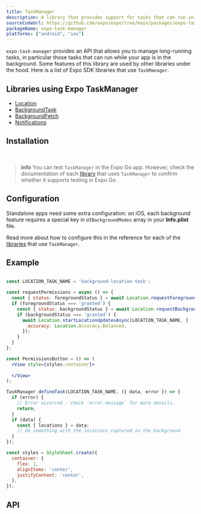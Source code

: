 ```yaml
---
title: TaskManager
description: A library that provides support for tasks that can run in the background.
sourceCodeUrl: https://github.com/expo/expo/tree/main/packages/expo-task-manager
packageName: expo-task-manager
platforms: ["android", "ios"]
---
```


`expo-task-manager` provides an API that allows you to manage long-running tasks, in particular those tasks that can run while your app is in the background. Some features of this library are used by other libraries under the hood. Here is a list of Expo SDK libraries that use `TaskManager`.

## Libraries using Expo TaskManager

- [Location](location.md)
- [BackgroundTask](background-task.md)
- [BackgroundFetch](background-fetch.md)
- [Notifications](notifications.md)

## Installation

<br />

> **info** You can test `TaskManager` in the Expo Go app. However, check the documentation of each [library](#libraries-using-expo-taskmanager) that uses `TaskManager` to confirm whether it supports testing in Expo Go.

## Configuration&ensp;

Standalone apps need some extra configuration: on iOS, each background feature requires a special key in `UIBackgroundModes` array in your **Info.plist** file.

Read more about how to configure this in the reference for each of the [libraries](#libraries-using-expo-taskmanager) that use `TaskManager`.

## Example

```jsx

const LOCATION_TASK_NAME = 'background-location-task';

const requestPermissions = async () => {
  const { status: foregroundStatus } = await Location.requestForegroundPermissionsAsync();
  if (foregroundStatus === 'granted') {
    const { status: backgroundStatus } = await Location.requestBackgroundPermissionsAsync();
    if (backgroundStatus === 'granted') {
      await Location.startLocationUpdatesAsync(LOCATION_TASK_NAME, {
        accuracy: Location.Accuracy.Balanced,
      });
    }
  }
};

const PermissionsButton = () => (
  <View style={styles.container}>
    
  </View>
);

TaskManager.defineTask(LOCATION_TASK_NAME, ({ data, error }) => {
  if (error) {
    // Error occurred - check `error.message` for more details.
    return;
  }
  if (data) {
    const { locations } = data;
    // do something with the locations captured in the background
  }
});

const styles = StyleSheet.create({
  container: {
    flex: 1,
    alignItems: 'center',
    justifyContent: 'center',
  },
});

```

## API

```js

```